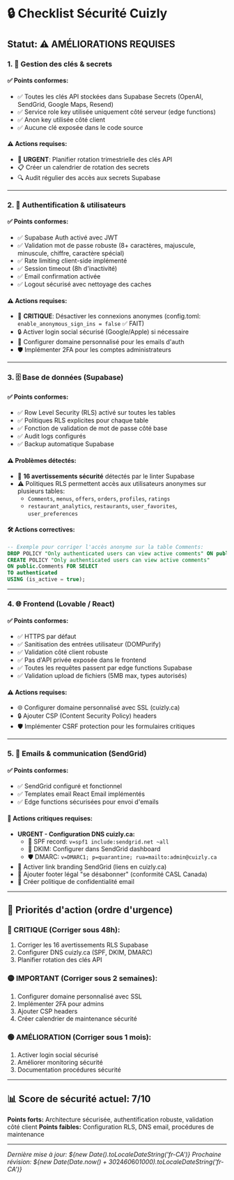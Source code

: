 # 🔒 Checklist Sécurité Cuizly

## Statut: ⚠️ AMÉLIORATIONS REQUISES

### 1. 🔑 Gestion des clés & secrets

#### ✅ Points conformes:
- ✅ Toutes les clés API stockées dans Supabase Secrets (OpenAI, SendGrid, Google Maps, Resend)
- ✅ Service role key utilisée uniquement côté serveur (edge functions)
- ✅ Anon key utilisée côté client
- ✅ Aucune clé exposée dans le code source

#### ⚠️ Actions requises:
- 🔄 **URGENT**: Planifier rotation trimestrielle des clés API
- 📋 Créer un calendrier de rotation des secrets
- 🔍 Audit régulier des accès aux secrets Supabase

---

### 2. 👥 Authentification & utilisateurs

#### ✅ Points conformes:
- ✅ Supabase Auth activé avec JWT
- ✅ Validation mot de passe robuste (8+ caractères, majuscule, minuscule, chiffre, caractère spécial)
- ✅ Rate limiting client-side implémenté
- ✅ Session timeout (8h d'inactivité)
- ✅ Email confirmation activée
- ✅ Logout sécurisé avec nettoyage des caches

#### ⚠️ Actions requises:
- 🔐 **CRITIQUE**: Désactiver les connexions anonymes (config.toml: `enable_anonymous_sign_ins = false` ✅ FAIT)
- 🔒 Activer login social sécurisé (Google/Apple) si nécessaire
- 📧 Configurer domaine personnalisé pour les emails d'auth
- 🛡️ Implémenter 2FA pour les comptes administrateurs

---

### 3. 🗄️ Base de données (Supabase)

#### ✅ Points conformes:
- ✅ Row Level Security (RLS) activé sur toutes les tables
- ✅ Politiques RLS explicites pour chaque table
- ✅ Fonction de validation de mot de passe côté base
- ✅ Audit logs configurés
- ✅ Backup automatique Supabase

#### ⚠️ Problèmes détectés:
- 🚨 **16 avertissements sécurité** détectés par le linter Supabase
- ⚠️ Politiques RLS permettent accès aux utilisateurs anonymes sur plusieurs tables:
  - `Comments`, `menus`, `offers`, `orders`, `profiles`, `ratings`
  - `restaurant_analytics`, `restaurants`, `user_favorites`, `user_preferences`

#### 🛠️ Actions correctives:
```sql
-- Exemple pour corriger l'accès anonyme sur la table Comments:
DROP POLICY "Only authenticated users can view active comments" ON public.Comments;
CREATE POLICY "Only authenticated users can view active comments" 
ON public.Comments FOR SELECT 
TO authenticated 
USING (is_active = true);
```

---

### 4. 🌐 Frontend (Lovable / React)

#### ✅ Points conformes:
- ✅ HTTPS par défaut
- ✅ Sanitisation des entrées utilisateur (DOMPurify)
- ✅ Validation côté client robuste
- ✅ Pas d'API privée exposée dans le frontend
- ✅ Toutes les requêtes passent par edge functions Supabase
- ✅ Validation upload de fichiers (5MB max, types autorisés)

#### ⚠️ Actions requises:
- 🌐 Configurer domaine personnalisé avec SSL (cuizly.ca)
- 🔒 Ajouter CSP (Content Security Policy) headers
- 🛡️ Implémenter CSRF protection pour les formulaires critiques

---

### 5. 📩 Emails & communication (SendGrid)

#### ✅ Points conformes:
- ✅ SendGrid configuré et fonctionnel
- ✅ Templates email React Email implémentés
- ✅ Edge functions sécurisées pour envoi d'emails

#### 🚨 Actions critiques requises:
- **URGENT - Configuration DNS cuizly.ca:**
  - 📧 SPF record: `v=spf1 include:sendgrid.net ~all`
  - 🔐 DKIM: Configurer dans SendGrid dashboard
  - 🛡️ DMARC: `v=DMARC1; p=quarantine; rua=mailto:admin@cuizly.ca`
- 🔗 Activer link branding SendGrid (liens en cuizly.ca)
- 📄 Ajouter footer légal "se désabonner" (conformité CASL Canada)
- 📝 Créer politique de confidentialité email

---

## 🎯 Priorités d'action (ordre d'urgence)

### 🔴 CRITIQUE (Corriger sous 48h):
1. Corriger les 16 avertissements RLS Supabase
2. Configurer DNS cuizly.ca (SPF, DKIM, DMARC)
3. Planifier rotation des clés API

### 🟡 IMPORTANT (Corriger sous 2 semaines):
1. Configurer domaine personnalisé avec SSL
2. Implémenter 2FA pour admins
3. Ajouter CSP headers
4. Créer calendrier de maintenance sécurité

### 🟢 AMÉLIORATION (Corriger sous 1 mois):
1. Activer login social sécurisé
2. Améliorer monitoring sécurité
3. Documentation procédures sécurité

---

## 📊 Score de sécurité actuel: 7/10

**Points forts:** Architecture sécurisée, authentification robuste, validation côté client
**Points faibles:** Configuration RLS, DNS email, procédures de maintenance

---

*Dernière mise à jour: ${new Date().toLocaleDateString('fr-CA')}*
*Prochaine révision: ${new Date(Date.now() + 30*24*60*60*1000).toLocaleDateString('fr-CA')}*